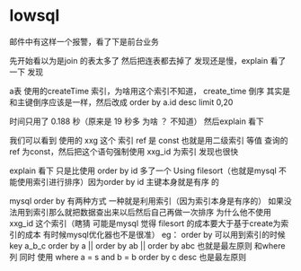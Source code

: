 # lowsql
邮件中有这样一个报警，看了下是前台业务


 先开始看以为是join 的表太多了  然后把连表都去掉了 发现还是慢，explain 看了一下 发现

 a表 使用的createTime 索引，为啥用这个索引不知道， create_time 倒序 其实是和主键倒序应该是一样，然后改成 order by a.id desc limit 0,20 

时间只用了 0.188 秒（原来是 19 秒多 为啥 ？ 不知道） 然后explain 看下

 我们可以看到 使用的 xxg 这个 索引  ref 是 const  也就是用二级索引 等值 查询的 ref 为const，然后把这个语句强制使用 xxg_id 为索引  发现也很快


explain 看下  只是比使用 order by id 多了一个 Using filesort（也就是mysql 不能使用索引进行排序）因为order by id  主键本身就是有序 的

mysql order by 有两种方式  一种就是利用索引（因为索引本身是有序的） 如果没法用到索引那么就把数据查出来以后然后自己再做一次排序
为什么他不使用xxg_id 这个索引（瞎猜 可能是mysql 觉得 filesort 的成本要大于基于create为索引的成本 有时候mysql优化器也不是很准） 
eg：
 order by 可以用到索引的时候
 key  a_b_c
 order by a || order by ab  || order by abc  也就是最左原则
 和where 列 同时 使用 
 where a = s  and b = b order by c desc   也是最左原则


